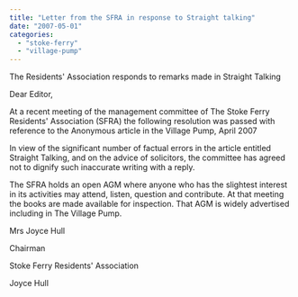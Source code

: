 ```yaml
---
title: "Letter from the SFRA in response to Straight talking"
date: "2007-05-01"
categories: 
  - "stoke-ferry"
  - "village-pump"
---
```


The Residents' Association responds to remarks made in Straight Talking

Dear Editor,

At a recent meeting of the management committee of The Stoke Ferry Residents' Association (SFRA) the following resolution was passed with reference to the Anonymous article in the Village Pump, April 2007

In view of the significant number of factual errors in the article entitled Straight Talking, and on the advice of solicitors, the committee has agreed not to dignify such inaccurate writing with a reply.

The SFRA holds an open AGM where anyone who has the slightest interest in its activities may attend, listen, question and contribute. At that meeting the books are made available for inspection. That AGM is widely advertised including in The Village Pump.

Mrs Joyce Hull

Chairman

Stoke Ferry Residents' Association

Joyce Hull
